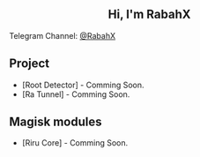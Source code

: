<h2 align="center"><b><img src=""/> Hi, I'm RabahX</b></h2>

Telegram Channel: [@RabahX](http://t.me/RabahX_Official)

## Project

- [Root Detector] - Comming Soon.
- [Ra Tunnel] - Comming Soon.

## Magisk modules

- [Riru Core] - Comming Soon.

